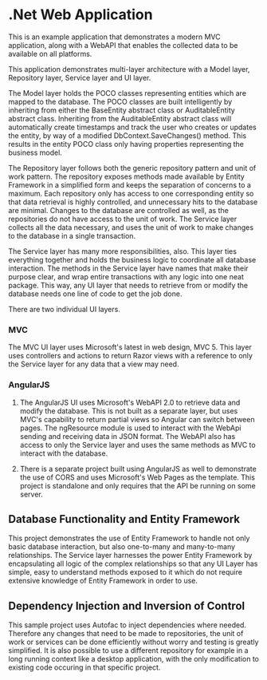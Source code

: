 # .Net Web Application

This is an example application that demonstrates a modern MVC application, along with a WebAPI that enables the collected data to be available on all platforms.

This application demonstrates multi-layer architecture with a Model layer, Repository layer, Service layer and UI layer.

The Model layer holds the POCO classes representing entities which are mapped to the database. The POCO classes are built intelligently by inheriting from either the BaseEntity abstract class or AuditableEntity abstract class. Inheriting from the AuditableEntity abstract class will automatically create timestamps and track the user who creates or updates the entity, by way of a modified DbContext.SaveChanges() method. This results in the entity POCO class only having properties representing the business model.

The Repository layer follows both the generic repository pattern and unit of work pattern. The repository exposes methods made available by Entity Framework in a simplified form and keeps the separation of concerns to a maximum. Each repository only has access to one corresponding entity so that data retrieval is highly controlled, and unnecessary hits to the database are minimal. Changes to the database are controlled as well, as the repositories do not have access to the unit of work. The Service layer collects all the data necessary, and uses the unit of work to make changes to the database in a single transaction.

The Service layer has many more responsibilities, also. This layer ties everything together and holds the business logic to coordinate all database interaction. The methods in the Service layer have names that make their purpose clear, and wrap entire transactions with any logic into one neat package. This way, any UI layer that needs to retrieve from or modify the database needs one line of code to get the job done.

There are two individual UI layers.

### MVC
The MVC UI layer uses Microsoft's latest in web design, MVC 5. This layer uses controllers and actions to return Razor views with a reference to only the Service layer for any data that a view may need.

### AngularJS
1. The AngularJS UI uses Microsoft's WebAPI 2.0 to retrieve data and modify the database. This is not built as a separate layer, but uses MVC's capability to return partial views so Angular can switch between pages. The ngResource module is used to interact with the WebApi sending and receiving data in JSON format. The WebAPI also has access to only the Service layer and uses the same methods as MVC to interact with the database.

2. There is a separate project built using AngularJS as well to demonstrate the use of CORS and uses Microsoft's Web Pages as the template. This project is standalone and only requires that the API be running on some server.

## Database Functionality and Entity Framework
This project demonstrates the use of Entity Framework to handle not only basic database interaction, but also one-to-many and many-to-many relationships. The Service layer harnesses the power Entity Framework by encapsulating all logic of the complex relationships so that any UI Layer has simple, easy to understand methods exposed to it which do not require extensive knowledge of Entity Framework in order to use.

## Dependency Injection and Inversion of Control
This sample project uses Autofac to inject dependencies where needed. Therefore any changes that need to be made to repositories, the unit of work or services can be done efficiently without worry and testing is greatly simplified. It is also possible to use a different repository for example in a long running context like a desktop application, with the only modification to existing code occuring in that specific project.
